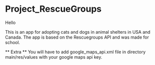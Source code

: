 # Project_RescueGroups

Hello

This is an app for adopting cats and dogs in animal shelters in USA and Canada. The app is based on the Rescuegroups API and was made for school.

** Extra **
You will have to add google_maps_api.xml file in directory main/res/values with your google maps api key.

<?xml version="1.0" encoding="utf-8"?>
<resources>
    <string name="google_maps_key" templateMergeStrategy="preserve" translatable="false">
       <!-- YOUR_API_KEY_HERE --!>
    </string>
</resources>
